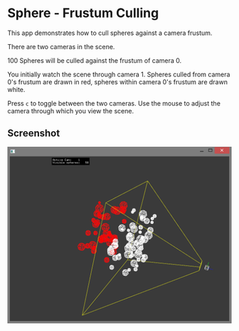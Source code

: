 # Sphere - Frustum Culling

This app demonstrates how to cull spheres against a camera frustum. 

There are two cameras in the scene. 

100 Spheres will be culled against the frustum of camera 0. 

You initially watch the scene through camera 1. Spheres culled from camera 0's frustum are drawn in red, spheres within camera 0's frustum are drawn white.

Press `c` to toggle between the two cameras. Use the mouse to adjust the camera through which you view the scene.

## Screenshot

![img](bin/data/screenshot.png)